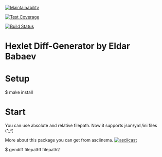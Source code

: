 [![Maintainability](https://api.codeclimate.com/v1/badges/5917071b2eba60c05411/maintainability)](https://codeclimate.com/github/BabayevEldar/project-lvl2-s487/maintainability)

[![Test Coverage](https://api.codeclimate.com/v1/badges/5917071b2eba60c05411/test_coverage)](https://codeclimate.com/github/BabayevEldar/project-lvl2-s487/test_coverage)

[![Build Status](https://travis-ci.org/BabayevEldar/project-lvl2-s487.svg?branch=master)](https://travis-ci.org/BabayevEldar/project-lvl2-s487)

# Hexlet Diff-Generator by Eldar Babaev

# Setup

\$ make install

# Start

You can use absolute and relative filepath. Now it supports json/yml/ini files (^\_^)

More about this package you can get from asciinema.
[![asciicast](https://asciinema.org/a/264201.svg)](https://asciinema.org/a/264201)

\$ gendiff filepath1 filepath2

